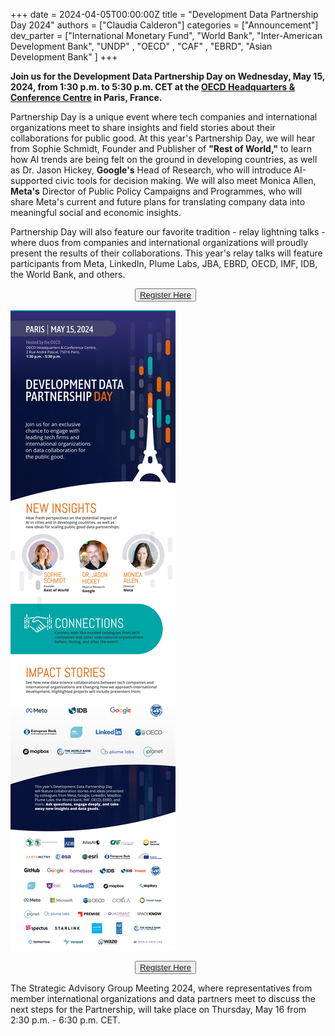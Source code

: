 +++
date =  2024-04-05T00:00:00Z
title = "Development Data Partnership Day 2024"
authors = ["Claudia Calderon"]
categories = ["Announcement"]
dev_parter = ["International Monetary Fund", "World Bank", "Inter-American Development Bank", "UNDP" , "OECD" , "CAF" , "EBRD", "Asian Development Bank" ]
+++

**Join us for the Development Data Partnership Day on Wednesday, May 15, 2024, from 1:30 p.m. to 5:30 p.m. CET at the [OECD Headquarters & Conference Centre](https://www.oecd.org/conference-centre/access/) in Paris, France.**

Partnership Day is a unique event where tech companies and international organizations meet to share insights and field stories about their collaborations for public good. At this year's Partnership Day, we will hear from Sophie Schmidt, Founder and Publisher of **"Rest of World,"** to learn how AI trends are being felt on the ground in developing countries, as well as Dr. Jason Hickey, **Google's** Head of Research, who will introduce AI-supported civic tools for decision making. We will also meet Monica Allen, **Meta's** Director of Public Policy Campaigns and Programmes, who will share Meta's current and future plans for translating company data into meaningful social and economic insights. 

Partnership Day will also feature our favorite tradition - relay lightning talks - where duos from companies and international organizations will proudly present the results of their collaborations. This year's relay talks will feature participants from Meta, LinkedIn, Plume Labs, JBA, EBRD, OECD, IMF, IDB, the World Bank, and others.


<p style="text-align:center">
    <button type="button" class="btn btn-outline-info"><a href="https://forms.office.com.mcas.ms/pages/responsepage.aspx?id=wP6iMWsmZ0y1bieW2PWcNnFCsHhxqiNJllqArA6vm_1UME01STJNWlFIV1U3TVcwNzRVRFpQVzY4Qy4u"> Register Here
    </a>
    </button>
    &nbsp;
    
</p>

![](2024_web.jpg)

<p style="text-align:center">
    <button type="button" class="btn btn-outline-info"><a href="https://forms.office.com.mcas.ms/pages/responsepage.aspx?id=wP6iMWsmZ0y1bieW2PWcNnFCsHhxqiNJllqArA6vm_1UME01STJNWlFIV1U3TVcwNzRVRFpQVzY4Qy4u"> Register Here
    </a>
    </button>
    &nbsp;
    
</p>

The Strategic Advisory Group Meeting 2024, where representatives from member international organizations and data partners meet to discuss the next steps for the Partnership, will take place on Thursday, May 16 from 2:30 p.m. - 6:30 p.m. CET. 
